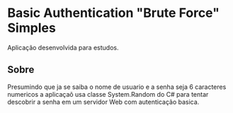 # Basic Authentication "Brute Force" Simples

Aplicação desenvolvida para estudos.

## Sobre

Presumindo que ja se saiba o nome de usuario e a senha seja 6 caracteres numericos a aplicaçaõ usa classe System.Random do C# para tentar descobrir a senha em um servidor Web com autenticação basica. 